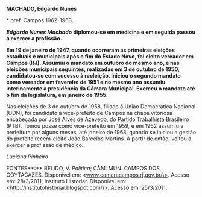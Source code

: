 **MACHADO, Edgardo Nunes**

\* pref. Campos 1962-1963.

***Edgardo Nunes Machado*** **diplomou-se em medicina e em seguida
passou a exercer a profissão.**

**Em 19 de janeiro de 1947, quando ocorreram as primeiras eleições
estaduais e municipais após o fim do Estado Novo, foi eleito vereador em
Campos (RJ). Assumiu o mandato em outubro do mesmo ano, e nas eleições
municipais seguintes, realizadas em 3 de outubro de 1950, candidatou-se
com sucesso à reeleição. Iniciou o segundo mandato como vereador em
fevereiro de 1951 e no mesmo ano assumiu interinamente a presidência da
Câmara Municipal. Exerceu o mandato até o fim da legislatura, em janeiro
de 1955.**

Nas eleições de 3 de outubro de 1958, filiado à União Democrática
Nacional (UDN), foi candidato a vice-prefeito de Campos na chapa
vitoriosa encabeçada por José Alves de Azevedo, do Partido Trabalhista
Brasileiro (PTB). Tomou posse como vice-prefeito em 1959, e em 1962
assumiu a prefeitura por alguns meses, até janeiro de 1963, quando se
iniciou a gestão do prefeito recém-eleito João Barcelos Martins. A
partir de então, voltou a exercer a profissão de médico.

*Luciana Pinheiro*

FONTES**:** BELIDO, V. *Política*; CÂM. MUN. CAMPOS DOS GOYTACAZES.
Disponível em: \<www.camaracampos.rj.gov.br/\>. Acesso em: 28/3/2011;
Instituto Historiar. Disponível em:
\<http://institutohistoriar.blogspot.com/\>. Acesso em: 25/3/2011.

